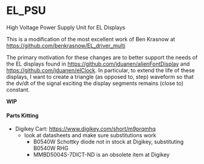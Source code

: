 # EL_PSU
High Voltage Power Supply Unit for EL Displays

This is a modification of the most excellent work of Ben Krasnow at https://github.com/benkrasnow/EL_driver_multi

The primary motivation for these changes are to better support the needs of the EL displays found in https://github.com/jduanen/alienFontDisplay and https://github.com/jduanen/elClock.
In particular, to extend the life of these displays, I want to create a triangle (as opposed to, step) waveform so that the dv/dt of the signal exciting the display segments remains (close to) constant.

**WIP**

#### Parts Kitting

* Digikey Cart: https://www.digikey.com/short/m9prqmhq
  - look at datasheets and make sure substitutions work
    * B0540W Schottky diode not in stock at Digikey, substituting B0540W RHG
    * MMBD5004S-7DICT-ND is an obsolete item at Digikey
